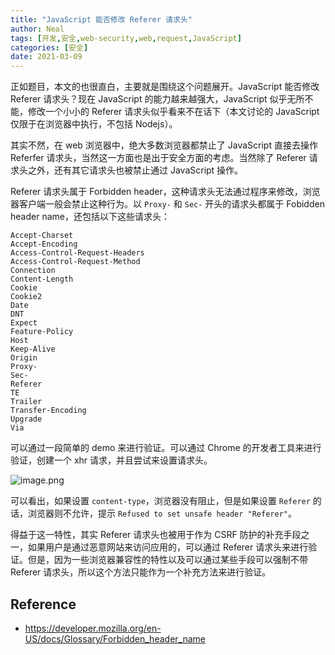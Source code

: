 ```yaml
---
title: "JavaScript 能否修改 Referer 请求头"
author: Neal
tags: [开发,安全,web-security,web,request,JavaScript]
categories: [安全]
date: 2021-03-09
---
```

正如题目，本文的也很直白，主要就是围绕这个问题展开。JavaScript 能否修改 Referer 请求头？现在 JavaScript 的能力越来越强大，JavaScript 似乎无所不能，修改一个小小的 Referer 请求头似乎看来不在话下（本文讨论的 JavaScript 仅限于在浏览器中执行，不包括 Nodejs）。

其实不然，在 web 浏览器中，绝大多数浏览器都禁止了 JavaScript 直接去操作 Referfer 请求头，当然这一方面也是出于安全方面的考虑。当然除了 Referer 请求头之外，还有其它请求头也被禁止通过 JavaScript 操作。

Referer 请求头属于 Forbidden header，这种请求头无法通过程序来修改，浏览器客户端一般会禁止这种行为。以 `Proxy-` 和 `Sec-` 开头的请求头都属于 Fobidden header name，还包括以下这些请求头：

```
Accept-Charset
Accept-Encoding
Access-Control-Request-Headers
Access-Control-Request-Method
Connection
Content-Length
Cookie
Cookie2
Date
DNT
Expect
Feature-Policy
Host
Keep-Alive
Origin
Proxy-
Sec-
Referer
TE
Trailer
Transfer-Encoding
Upgrade
Via
```

可以通过一段简单的 demo 来进行验证。可以通过 Chrome 的开发者工具来进行验证，创建一个 xhr 请求，并且尝试来设置请求头。

![image.png](https://i.loli.net/2021/03/09/mwgJZQ2MPtlT14o.png)

可以看出，如果设置 `content-type`，浏览器没有阻止，但是如果设置 `Referer` 的话，浏览器则不允许，提示 `Refused to set unsafe header "Referer"`。

得益于这一特性，其实 Referer 请求头也被用于作为 CSRF 防护的补充手段之一，如果用户是通过恶意网站来访问应用的，可以通过 Referer 请求头来进行验证。但是，因为一些浏览器兼容性的特性以及可以通过某些手段可以强制不带 Referer 请求头，所以这个方法只能作为一个补充方法来进行验证。

## Reference
* https://developer.mozilla.org/en-US/docs/Glossary/Forbidden_header_name